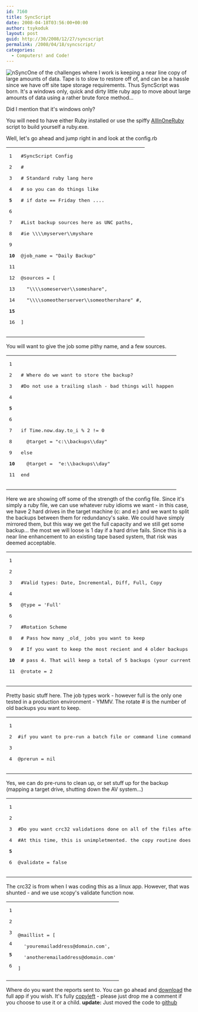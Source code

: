 ```yaml
---
id: 7160
title: SyncScript
date: 2008-04-18T03:56:00+00:00
author: tsykoduk
layout: post
guid: http://30/2008/12/27/syncscript
permalink: /2008/04/18/syncscript/
categories:
  - Computers! and Code!
---
```

<img style="float: left;" alt="nSync" src="http://greg.nokes.name/assets/2008/4/20/images-1_thumbnail.png" />One of the challenges where I work is keeping a near line copy of large amounts of data. Tape is to slow to restore off of, and can be a hassle since we have off site tape storage requirements. Thus SyncScript was born. It's a windows only, quick and dirty little ruby app to move about large amounts of data using a rather brute force method...

<!--more-->
Did I mention that it's windows only?

You will need to have either Ruby installed or use the spiffy <a href="http://www.erikveen.dds.nl/allinoneruby/index.html">AllInOneRuby</a> script to build yourself a ruby.exe.

Well, let's go ahead and jump right in and look at the config.rb

<table class="CodeRay">

<tbody>

<tr>

<td class="line_numbers" title="click to toggle" onclick="with (this.firstChild.style) { display = (display == '') ? 'none' : '' }">

<pre>1<tt>

</tt>2<tt>

</tt>3<tt>

</tt>4<tt>

</tt><strong>5</strong><tt>

</tt>6<tt>

</tt>7<tt>

</tt>8<tt>

</tt>9<tt>

</tt><strong>10</strong><tt>

</tt>11<tt>

</tt>12<tt>

</tt>13<tt>

</tt>14<tt>

</tt><strong>15</strong><tt>

</tt>16<tt>

</tt></pre>

</td>

<td class="code">

<pre><span class="c">#SyncScript Config</span><tt>

</tt><span class="c">#</span><tt>

</tt><span class="c"># Standard ruby lang here</span><tt>

</tt><span class="c"># so you can do things like</span><tt>

</tt><span class="c"># if date == Friday then ....</span><tt>

</tt><tt>

</tt><span class="c">#List backup sources here as UNC paths,</span><tt>

</tt><span class="c">#ie \\\\myserver\\myshare</span><tt>

</tt><tt>

</tt><span class="iv">@job_name</span> = <span class="s"><span class="dl">"</span><span class="k">Daily Backup</span><span class="dl">"</span></span><tt>

</tt><tt>

</tt><span class="iv">@sources</span> = [<tt>

</tt>  <span class="s"><span class="dl">"</span><span class="ch">\\</span><span class="ch">\\</span><span class="k">someserver</span><span class="ch">\\</span><span class="k">someshare</span><span class="dl">"</span></span>,<tt>

</tt>  <span class="s"><span class="dl">"</span><span class="ch">\\</span><span class="ch">\\</span><span class="k">someotherserver</span><span class="ch">\\</span><span class="k">someothershare</span><span class="dl">"</span></span> <span class="c">#,</span><tt>

</tt><tt>

</tt>]<tt>

</tt></pre>

</td>

</tr>

</tbody>

</table>

You will want to give the job some pithy name, and a few sources.

<table class="CodeRay">

<tbody>

<tr>

<td class="line_numbers" title="click to toggle" onclick="with (this.firstChild.style) { display = (display == '') ? 'none' : '' }">

<pre>1<tt>

</tt>2<tt>

</tt>3<tt>

</tt>4<tt>

</tt><strong>5</strong><tt>

</tt>6<tt>

</tt>7<tt>

</tt>8<tt>

</tt>9<tt>

</tt><strong>10</strong><tt>

</tt>11<tt>

</tt></pre>

</td>

<td class="code">

<pre><tt>

</tt><span class="c"># Where do we want to store the backup?</span><tt>

</tt><span class="c">#Do not use a trailing slash - bad things will happen</span><tt>

</tt><tt>

</tt><tt>

</tt><tt>

</tt><span class="r">if</span> <span class="co">Time</span>.now.day.to_i % <span class="i">2</span> != <span class="i">0</span><tt>

</tt>  <span class="iv">@target</span> = <span class="s"><span class="dl">"</span><span class="k">c:</span><span class="ch">\\</span><span class="k">backups</span><span class="ch">\\</span><span class="k">day</span><span class="dl">"</span></span><tt>

</tt><span class="r">else</span><tt>

</tt>  <span class="iv">@target</span> =  <span class="s"><span class="dl">"</span><span class="k">e:</span><span class="ch">\\</span><span class="k">backups</span><span class="ch">\\</span><span class="k">day</span><span class="dl">"</span></span><tt>

</tt><span class="r">end</span><tt>

</tt></pre>

</td>

</tr>

</tbody>

</table>

Here we are showing off some of the strength of the config file. Since it's simply a ruby file, we can use whatever ruby idioms we want - in this case, we have 2 hard drives in the target machine (c: and e:) and we want to split the backups between them for redundancy's sake. We could have simply mirrored them, but this way we get the full capacity and we still get some backup... the most we will loose is 1 day if a hard drive fails. Since this is a near line enhancement to an existing tape based system, that risk was deemed acceptable.

<table class="CodeRay">

<tbody>

<tr>

<td class="line_numbers" title="click to toggle" onclick="with (this.firstChild.style) { display = (display == '') ? 'none' : '' }">

<pre>1<tt>

</tt>2<tt>

</tt>3<tt>

</tt>4<tt>

</tt><strong>5</strong><tt>

</tt>6<tt>

</tt>7<tt>

</tt>8<tt>

</tt>9<tt>

</tt><strong>10</strong><tt>

</tt>11<tt>

</tt></pre>

</td>

<td class="code">

<pre><tt>

</tt><tt>

</tt><span class="c">#Valid types: Date, Incremental, Diff, Full, Copy</span><tt>

</tt><tt>

</tt><span class="iv">@type</span> = <span class="s"><span class="dl">'</span><span class="k">Full</span><span class="dl">'</span></span><tt>

</tt><tt>

</tt><span class="c">#Rotation Scheme</span><tt>

</tt><span class="c"># Pass how many _old_ jobs you want to keep</span><tt>

</tt><span class="c"># If you want to keep the most recient and 4 older backups</span><tt>

</tt><span class="c"># pass 4. That will keep a total of 5 backups (your current and 4 old)</span><tt>

</tt><span class="iv">@rotate</span> = <span class="i">2</span><tt>

</tt></pre>

</td>

</tr>

</tbody>

</table>

Pretty basic stuff here. The job types work - however full is the only one tested in a production environment - <span class="caps">YMMV</span>. The rotate # is the number of old backups you want to keep.

<table class="CodeRay">

<tbody>

<tr>

<td class="line_numbers" title="click to toggle" onclick="with (this.firstChild.style) { display = (display == '') ? 'none' : '' }">

<pre>1<tt>

</tt>2<tt>

</tt>3<tt>

</tt>4<tt>

</tt></pre>

</td>

<td class="code">

<pre>  <tt>

</tt><span class="c">#if you want to pre-run a batch file or command line command, put it here</span><tt>

</tt><tt>

</tt><span class="iv">@prerun</span> = <span class="pc">nil</span><tt>

</tt></pre>

</td>

</tr>

</tbody>

</table>

Yes, we can do pre-runs to clean up, or set stuff up for the backup (mapping a target drive, shutting down the AV system...)

<table class="CodeRay">

<tbody>

<tr>

<td class="line_numbers" title="click to toggle" onclick="with (this.firstChild.style) { display = (display == '') ? 'none' : '' }">

<pre>1<tt>

</tt>2<tt>

</tt>3<tt>

</tt>4<tt>

</tt><strong>5</strong><tt>

</tt>6<tt>

</tt></pre>

</td>

<td class="code">

<pre><tt>

</tt><tt>

</tt><span class="c">#Do you want crc32 validations done on all of the files after the run</span><tt>

</tt><span class="c">#At this time, this is unimpletmented. the copy routine does a validation as it runs.</span><tt>

</tt><tt>

</tt><span class="iv">@validate</span> = <span class="pc">false</span><tt>

</tt></pre>

</td>

</tr>

</tbody>

</table>

The crc32 is from when I was coding this as a linux app. However, that was shunted - and we use xcopy's validate function now.

<table class="CodeRay">

<tbody>

<tr>

<td class="line_numbers" title="click to toggle" onclick="with (this.firstChild.style) { display = (display == '') ? 'none' : '' }">

<pre>1<tt>

</tt>2<tt>

</tt>3<tt>

</tt>4<tt>

</tt><strong>5</strong><tt>

</tt>6<tt>

</tt></pre>

</td>

<td class="code">

<pre><tt>

</tt><tt>

</tt><span class="iv">@maillist</span> = [<tt>

</tt>  <span class="s"><span class="dl">'</span><span class="k">youremailaddress@domain.com</span><span class="dl">'</span></span>,<tt>

</tt>  <span class="s"><span class="dl">'</span><span class="k">anotheremailaddress@domain.com</span><span class="dl">'</span></span><tt>

</tt>]</pre>

</td>

</tr>

</tbody>

</table>

Where do you want the reports sent to.
You can go ahead and <a href="http://greg.nokes.name/assets/2008/4/18/SyncScript.zip">download</a> the full app if you wish. It's fully <a href="http://en.wikipedia.org/wiki/Copyleft">copyleft</a> - please just drop me a comment if you choose to use it or a child.
<strong>update:</strong> Just moved the code to <a href="https://github.com/tsykoduk/sync_script">github</a>